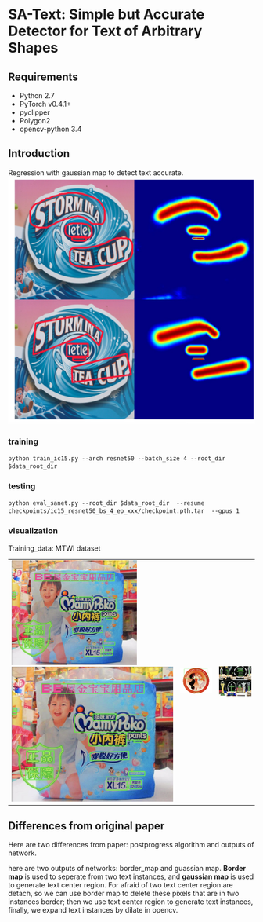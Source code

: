 # SA-Text: Simple but Accurate Detector for Text of Arbitrary Shapes

## Requirements
* Python 2.7
* PyTorch v0.4.1+
* pyclipper
* Polygon2
* opencv-python 3.4

## Introduction

Regression with gaussian map to detect text accurate.
<img src="figure/WX20200214-220416@2x.png" alt="img" style="zoom:50%;" />

### training

```shell
python train_ic15.py --arch resnet50 --batch_size 4 --root_dir $data_root_dir  
```

### testing

```shell
python eval_sanet.py --root_dir $data_root_dir  --resume checkpoints/ic15_resnet50_bs_4_ep_xxx/checkpoint.pth.tar  --gpus 1
```

### visualization

Training_data: MTWI dataset

|                                                              |                                                        |                                                        |
| ------------------------------------------------------------ | :----------------------------------------------------: | ------------------------------------------------------ |
| <img src="figure/1.png" alt="img" style="zoom:25%;" />![img](figure/1.png) | <img src="figure/2.png" alt="img" style="zoom:25%;" /> | <img src="figure/3.png" alt="img" style="zoom:25%;" /> |



## Differences from original paper

Here are two differences from paper: postprogress algorithm and outputs of network.

here are two outputs of networks: border_map and guassian map. **Border map** is used to seperate from two text instances, and **gaussian map** is used to generate text center region. For afraid of two text center region are detach, so we can use border map to delete these pixels that are in two instances border; then we use text center region to generate text instances, finally, we expand text instances by dilate in opencv.

